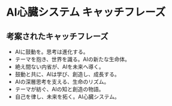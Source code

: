 # AI心臓システム キャッチフレーズ

## 考案されたキャッチフレーズ

*   AIに鼓動を。思考は進化する。
*   テーマを抱き、世界を識る。AIの新たな生命体。
*   絶え間ない内省が、AIを未来へ導く。
*   鼓動と共に、AIは学び、創造し、成長する。
*   AIの深層思考を支える、生命のリズム。
*   テーマが紡ぐ、AIの知と創造の物語。
*   自己を律し、未来を拓く。AI心臓システム。
